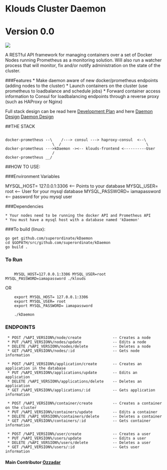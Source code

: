 # Klouds Cluster Daemon
# Version 0.0 

<img src="http://www.ozzadar.com/klouds.png" align="center"/>


A RESTful API framework for managing containers over a set of Docker Nodes running Prometheus as a monitoring solution.
Will also run a watcher process that will monitor, fix and/or notify administration on the state of the cluster.

###Features
	* Make daemon aware of new docker/prometheus endpoints (adding nodes to the cluster)
	* Launch containers on the cluster (use prometheus to loadbalance and schedule jobs)
	* Forward container access information to Consul for loadbalancing endpoints through a reverse proxy (such as HAProxy or Nginx)


Full stack design can be read here 
	 [Development Plan][Development Plan] and here
	 [Daemon Design] [Daemon Design]


##THE STACK

```

docker-prometheus --\    /---> consul ---> haproxy-consul  <--\
			   		 \	/									   \
docker-prometheus --->kDaemon -><-- klouds-frontend <----------User
			   		 /					 
docker-prometheus __/	 

```


##HOW TO USE:

###Environment Variables

MYSQL_HOST= 127.0.0.1:3306	 			<-- Points to your database
MYSQL_USER= root						<-- User for your mysql database
MYSQL_PASSWORD= iamapassword			<-- password for you mysql user

###Dependencies

	* Your nodes need to be running the docker API and Prometheus API
	* You must have a mysql host with a database named 'kDaemon'

###To build (linux):


```
go get github.com/superordinate/kDaemon
cd $GOPATH/src/github.com/superordinate/kDaemon
go build .

```
### To Run

``` 

	MYSQL_HOST=127.0.0.1:3306 MYSQL_USER=root MYSQL_PASSWORD=iamapassword ./klouds

```

OR

```
	export MYSQL_HOST= 127.0.0.1:3306
	export MYSQL_USER= root	
	export MYSQL_PASSWORD= iamapassword

	./kDaemon

```

### ENDPOINTS
```
 * POST /%API_VERSION%/node/create  			-- Creates a node
 * PUT /%API_VERSION%/nodes/update 			 	-- Edits a node
 * DELETE /%API_VERSION%/nodes/delete  			-- Deletes a node
 * GET /%API_VERSION%/nodes/:id  				-- Gets node information
 
 * POST /%API_VERSION%/application/create  		-- Creates an application in the database
 * PUT /%API_VERSION%/applications/update  		-- Edits an application
 * DELETE /%API_VERSION%/applications/delete  	-- Deletes an application
 * GET /%API_VERSION%/applications/:id  		-- Gets application information

 * POST /%API_VERSION%/container/create  		-- Creates a container on the cluster
 * PUT /%API_VERSION%/containers/update  		-- Edits a container
 * DELETE /%API_VERSION%/containers/delete  	-- Deletes a container
 * GET /%API_VERSION%/containers/:id  			-- Gets container information

 * POST /%API_VERSION%/user/create  			-- Creates a user
 * PUT /%API_VERSION%/users/update  			-- Edits a user
 * DELETE /%API_VERSION%/users/delete  			-- Deletes a user
 * GET /%API_VERSION%/users/:id  				-- Gets user information
 ```


#### Main Contributor [Ozzadar](https://github.com/Ozzadar)
[Development Plan]: https://docs.google.com/document/d/1A4-0g1E52wdW9L-hoeAZzay5Uotv1GcBPtXLU1msw2w/edit?usp=sharing
[Daemon Design]: https://docs.google.com/document/d/1EkI7uQzdt1xMwb1etcweYQFCLthK_l9aHZvHOunshzs/edit?usp=sharing